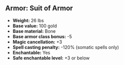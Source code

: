 ## Armor: Suit of Armor

- **Weight:** 26 lbs
- **Base value:** 100 gold
- **Base material:** Bone
- **Base armor class bonus:** -5
- **Magic cancellation:** +3
- **Spell casting penalty:** -120% (somatic spells only)
- **Enchantable:** Yes
- **Safe enchantable level:** +3 or below

